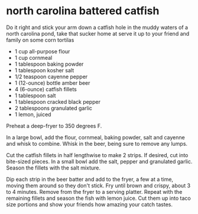 north carolina battered catfish
=============

Do it right and stick your arm down a catfish hole in the muddy waters of a north carolina pond, take that sucker home at serve it up to your friend and family on some corn tortilas

* 1 cup all-purpose flour
* 1 cup cornmeal
* 1 tablespoon baking powder
* 1 tablespoon kosher salt
* 1/2 teaspoon cayenne pepper
* 1 (12-ounce) bottle amber beer
* 4 (6-ounce) catfish fillets
* 1 tablespoon salt
* 1 tablespoon cracked black pepper
* 2 tablespoons granulated garlic
* 1 lemon, juiced

Preheat a deep-fryer to 350 degrees F.

In a large bowl, add the flour, cornmeal, baking powder, salt and cayenne and whisk to combine. Whisk in the beer, being sure to remove any lumps.

Cut the catfish fillets in half lengthwise to make 2 strips. If desired, cut into bite-sized pieces. In a small bowl add the salt, pepper and granulated garlic. Season the fillets with the salt mixture.

Dip each strip in the beer batter and add to the fryer, a few at a time, moving them around so they don't stick. Fry until brown and crispy, about 3 to 4 minutes. Remove from the fryer to a serving platter. Repeat with the remaining fillets and season the fish with lemon juice. Cut them up into taco size portions and show your friends how amazing your catch tastes.